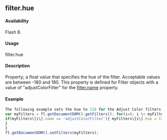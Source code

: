 ## filter.hue

#### Availability

Flash 8.

#### Usage

filter.hue

#### Description

Property; a float value that specifies the hue of the filter. Acceptable values are between -180 and 180. This property is defined for Filter objects with a value of "adjustColorFilter" for the [filter.name](#!AdobeDocs/developers-animatesdk-docs/master/Filter_object/filter13.md) property.

#### Example

```javascript
The following example sets the hue to 120 for the Adjust Color filters on the selected object(s):
var myFilters = fl.getDocumentDOM().getFilters(); for(i=0; i \< myFilters.length; i++){
if(myFilters\[i\].name == 'adjustColorFilter'){ myFilters\[i\].hue = 120;
}
}
fl.getDocumentDOM().setFilters(myFilters);

```